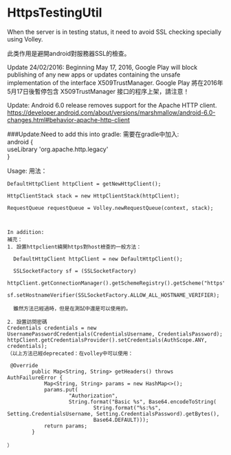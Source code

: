 # HttpsTestingUtil

When the server is in testing status, it need to avoid SSL checking specially using Volley.

此类作用是避開android對服務器SSL的檢查。

Update 24/02/2016:
Beginning May 17, 2016, Google Play will block publishing of any new apps or updates containing the unsafe implementation of the interface X509TrustManager.
Google Play 將在2016年5月17日後暫停包含 X509TrustManager 接口的程序上架，請注意！

Update:
Android 6.0 release removes support for the Apache HTTP client.
https://developer.android.com/about/versions/marshmallow/android-6.0-changes.html#behavior-apache-http-client

###Update:Need to add this into gradle:
需要在gradle中加入:  
android {  
    useLibrary 'org.apache.http.legacy'  
}  
  
Usage:
用法：

    DefaultHttpClient httpClient = getNewHttpClient();
    
    HttpClientStack stack = new HttpClientStack(httpClient);
    
    RequestQueue requestQueue = Volley.newRequestQueue(context, stack);
    
    
    
    In addition:
    補充：
    1. 設置httpclient繞開https對host檢查的一般方法：
    
      DefaultHttpClient httpClient = new DefaultHttpClient();
    
      SSLSocketFactory sf = (SSLSocketFactory)
      httpClient.getConnectionManager().getSchemeRegistry().getScheme("https").getSocketFactory();
      sf.setHostnameVerifier(SSLSocketFactory.ALLOW_ALL_HOSTNAME_VERIFIER);
      
      雖然方法已經過時，但是在測試中還是可以使用的。
    
    2. 設置訪問密碼
    Credentials credentials = new UsernamePasswordCredentials(CredentialsUsername, CredentialsPassword);
    httpClient.getCredentialsProvider().setCredentials(AuthScope.ANY, credentials);
    （以上方法已經deprecated：在volley中可以使用：
    
     @Override
            public Map<String, String> getHeaders() throws AuthFailureError {
                Map<String, String> params = new HashMap<>();
                params.put(
                        "Authorization",
                        String.format("Basic %s", Base64.encodeToString(
                                String.format("%s:%s", Setting.CredentialsUsername, Setting.CredentialsPassword).getBytes(),
                                Base64.DEFAULT)));
                return params;
            }
            
    ）
    
    
